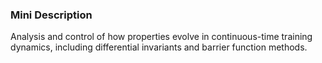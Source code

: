### Mini Description

Analysis and control of how properties evolve in continuous-time training dynamics, including differential invariants and barrier function methods.
